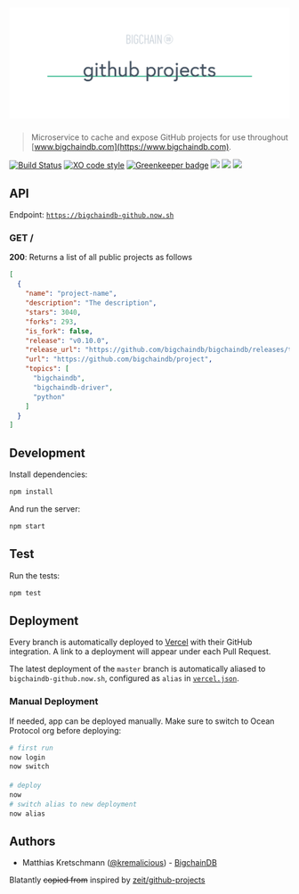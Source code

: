 # [![github-projects](media/repo-banner@2x.png)](https://www.bigchaindb.com)

> Microservice to cache and expose GitHub projects for use throughout [www.bigchaindb.com](https://www.bigchaindb.com).

[![Build Status](https://travis-ci.org/bigchaindb/github-projects.svg?branch=master)](https://travis-ci.org/bigchaindb/github-projects)
[![XO code style](https://img.shields.io/badge/code_style-XO-5ed9c7.svg)](https://github.com/sindresorhus/xo)
[![Greenkeeper badge](https://badges.greenkeeper.io/bigchaindb/github-projects.svg)](https://greenkeeper.io/)
<img src="http://forthebadge.com/images/badges/powered-by-electricity.svg" height="20"/>
<img src="http://forthebadge.com/images/badges/as-seen-on-tv.svg" height="20"/>
<img src="http://forthebadge.com/images/badges/uses-badges.svg" height="20"/>

## API

Endpoint: [`https://bigchaindb-github.now.sh`](https://bigchaindb-github.now.sh)

### GET /

**200**: Returns a list of all public projects as follows

```json
[
  {
    "name": "project-name",
    "description": "The description",
    "stars": 3040,
    "forks": 293,
    "is_fork": false,
    "release": "v0.10.0",
    "release_url": "https://github.com/bigchaindb/bigchaindb/releases/tag/v0.10.0",
    "url": "https://github.com/bigchaindb/project",
    "topics": [
      "bigchaindb",
      "bigchaindb-driver",
      "python"
    ]
  }
]
```

## Development

Install dependencies:

```bash
npm install
```

And run the server:

```bash
npm start
```

## Test

Run the tests:

```bash
npm test
```

## Deployment

Every branch is automatically deployed to [Vercel](https://vercel.com) with their GitHub integration. A link to a deployment will appear under each Pull Request.

The latest deployment of the `master` branch is automatically aliased to `bigchaindb-github.now.sh`, configured as `alias` in [`vercel.json`](vercel.json).

### Manual Deployment

If needed, app can be deployed manually. Make sure to switch to Ocean Protocol org before deploying:

```bash
# first run
now login
now switch

# deploy
now
# switch alias to new deployment
now alias
```

## Authors

- Matthias Kretschmann ([@kremalicious](https://github.com/kremalicious)) - [BigchainDB](https://www.bigchaindb.com)

Blatantly ~~copied from~~ inspired by [zeit/github-projects](https://github.com/zeit/github-projects)
